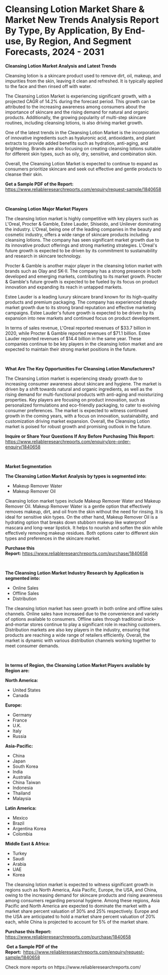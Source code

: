 <p><h1>Cleansing Lotion Market Share & Market New Trends Analysis Report By Type, By Application, By End-use, By Region, And Segment Forecasts, 2024 - 2031</h1></p><p><strong>Cleansing Lotion Market Analysis and Latest Trends</strong></p>
<p><p>Cleansing lotion is a skincare product used to remove dirt, oil, makeup, and impurities from the skin, leaving it clean and refreshed. It is typically applied to the face and then rinsed off with water.</p><p>The Cleansing Lotion Market is experiencing significant growth, with a projected CAGR of 14.2% during the forecast period. This growth can be attributed to the increasing awareness among consumers about the importance of skincare and the rising demand for natural and organic products. Additionally, the growing popularity of multi-step skincare routines, including cleansing lotions, is also driving market growth.</p><p>One of the latest trends in the Cleansing Lotion Market is the incorporation of innovative ingredients such as hyaluronic acid, antioxidants, and plant extracts to provide added benefits such as hydration, anti-aging, and brightening. Brands are also focusing on creating cleansing lotions suitable for different skin types, such as oily, dry, sensitive, and combination skin.</p><p>Overall, the Cleansing Lotion Market is expected to continue to expand as consumers prioritize skincare and seek out effective and gentle products to cleanse their skin.</p></p>
<p><strong>Get a Sample PDF of the Report:&nbsp;</strong> <a href="https://www.reliableresearchreports.com/enquiry/request-sample/1840658">https://www.reliableresearchreports.com/enquiry/request-sample/1840658</a></p>
<p>&nbsp;</p>
<p><strong>Cleansing Lotion Major Market Players</strong></p>
<p><p>The cleansing lotion market is highly competitive with key players such as L'Oreal, Procter & Gamble, Estee Lauder, Shiseido, and Unilever dominating the industry. L'Oreal, being one of the leading companies in the beauty and cosmetic industry, offers a wide range of skincare products including cleansing lotions. The company has seen significant market growth due to its innovative product offerings and strong marketing strategies. L'Oreal's future growth is expected to be driven by its commitment to sustainability and research in skincare technology.</p><p>Procter & Gamble is another major player in the cleansing lotion market with brands such as Olay and SK-II. The company has a strong presence in both developed and emerging markets, contributing to its market growth. Procter & Gamble's future growth is expected to be fueled by its focus on product innovation and expanding its reach in untapped markets.</p><p>Estee Lauder is a leading luxury skincare brand known for its high-quality products and premium packaging. The company has experienced steady market growth due to its strong brand reputation and effective marketing campaigns. Estee Lauder's future growth is expected to be driven by its expansion into new markets and continued focus on product development.</p><p>In terms of sales revenue, L'Oreal reported revenues of $33.7 billion in 2020, while Procter & Gamble reported revenues of $71.1 billion. Estee Lauder reported revenues of $14.4 billion in the same year. These companies continue to be key players in the cleansing lotion market and are expected to maintain their strong market positions in the future.</p></p>
<p>&nbsp;</p>
<p><strong>What Are The Key Opportunities For Cleansing Lotion Manufacturers?</strong></p>
<p><p>The Cleansing Lotion market is experiencing steady growth due to increasing consumer awareness about skincare and hygiene. The market is driven by a shift towards natural and organic ingredients, as well as the rising demand for multi-functional products with anti-aging and moisturizing properties. Key players are focusing on product innovation, such as personalized formulations and eco-friendly packaging, to cater to evolving consumer preferences. The market is expected to witness continued growth in the coming years, with a focus on innovation, sustainability, and customization driving market expansion. Overall, the Cleansing Lotion market is poised for robust growth and promising outlook in the future.</p></p>
<p><strong>Inquire or Share Your Questions If Any Before Purchasing This Report:</strong> <a href="https://www.reliableresearchreports.com/enquiry/pre-order-enquiry/1840658">https://www.reliableresearchreports.com/enquiry/pre-order-enquiry/1840658</a></p>
<p>&nbsp;</p>
<p><strong>Market Segmentation</strong></p>
<p><strong>The Cleansing Lotion Market Analysis by types is segmented into:</strong></p>
<p><ul><li>Makeup Remover Water</li><li>Makeup Remover Oil</li></ul></p>
<p><p>Cleansing lotion market types include Makeup Remover Water and Makeup Remover Oil. Makeup Remover Water is a gentle option that effectively removes makeup, dirt, and oil from the skin without the need for rinsing. It is ideal for sensitive skin types. On the other hand, Makeup Remover Oil is a hydrating option that breaks down stubborn makeup like waterproof mascara and long-wear lipstick. It helps to nourish and soften the skin while effectively removing makeup residues. Both options cater to different skin types and preferences in the skincare market.</p></p>
<p><strong>Purchase this Report:&nbsp;</strong><a href="https://www.reliableresearchreports.com/purchase/1840658">https://www.reliableresearchreports.com/purchase/1840658</a></p>
<p>&nbsp;</p>
<p><strong>The Cleansing Lotion Market Industry Research by Application is segmented into:</strong></p>
<p><ul><li>Online Sales</li><li>Offline Sales</li><li>Distribution</li></ul></p>
<p><p>The cleansing lotion market has seen growth in both online and offline sales channels. Online sales have increased due to the convenience and variety of options available to consumers. Offline sales through traditional brick-and-mortar stores continue to play a significant role in reaching customers. Distribution markets are also key players in the industry, ensuring that products are reaching a wide range of retailers efficiently. Overall, the market is dynamic with various distribution channels working together to meet consumer demands.</p></p>
<p>&nbsp;</p>
<p><strong>In terms of Region, the Cleansing Lotion Market Players available by Region are:</strong></p>
<p>
    <p> <strong> North America: </strong>
        <ul>
            <li>United States</li>
            <li>Canada</li>
        </ul>
        </p> 
    <p> <strong> Europe: </strong>
        <ul>
            <li>Germany</li>
            <li>France</li>
            <li>U.K.</li>
            <li>Italy</li>
            <li>Russia</li>
        </ul>
        </p> 
    <p> <strong> Asia-Pacific: </strong>
        <ul>
            <li>China</li>
            <li>Japan</li>
            <li>South Korea</li>
            <li>India</li>
            <li>Australia</li>
            <li>China Taiwan</li>
            <li>Indonesia</li>
            <li>Thailand</li>
            <li>Malaysia</li>
        </ul>
        </p> 
    <p> <strong> Latin America: </strong>
        <ul>
            <li>Mexico</li>
            <li>Brazil</li>
            <li>Argentina Korea</li>
            <li>Colombia</li>
        </ul>
        </p> 
    <p> <strong> Middle East & Africa: </strong>
        <ul>
            <li>Turkey</li>
            <li>Saudi</li>
            <li>Arabia</li>
            <li>UAE</li>
            <li>Korea</li>
        </ul>
    </p>
    </p>
<p><p>The cleansing lotion market is expected to witness significant growth in regions such as North America, Asia Pacific, Europe, the USA, and China, owing to the increasing demand for skincare products and rising awareness among consumers regarding personal hygiene. Among these regions, Asia Pacific and North America are expected to dominate the market with a market share percent valuation of 30% and 25% respectively. Europe and the USA are anticipated to hold a market share percent valuation of 20% each, while China is projected to account for 5% of the market share.</p></p>
<p><strong>Purchase this Report: </strong><a href="https://www.reliableresearchreports.com/purchase/1840658">https://www.reliableresearchreports.com/purchase/1840658</a></p>
<p>&nbsp;<strong>Get a Sample PDF of the Report:&nbsp;&nbsp;</strong><a href="https://www.reliableresearchreports.com/enquiry/request-sample/1840658">https://www.reliableresearchreports.com/enquiry/request-sample/1840658</a></p>
<p><strong></strong></p>
<p>Check more reports on https://www.reliableresearchreports.com/</p>